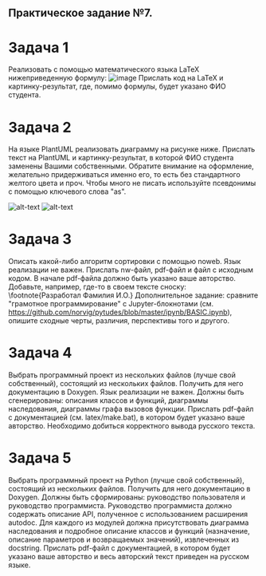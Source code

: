 ## Практическое задание №7.

# Задача 1
Реализовать с помощью математического языка LaTeX нижеприведенную формулу:
![image](https://github.com/user-attachments/assets/6ef2002f-24ee-412b-8edf-39576deb7c1b)
Прислать код на LaTeX и картинку-результат, где, помимо формулы, будет указано ФИО студента.

# Задача 2

На языке PlantUML реализовать диаграмму на рисунке ниже. Прислать текст на PlantUML и картинку-результат, в которой ФИО студента заменены Вашими собственными.
Обратите внимание на оформление, желательно придерживаться именно его, то есть без стандартного желтого цвета и проч. Чтобы много не писать используйте псевдонимы с помощью ключевого слова "as".

![alt-text](https://sun9-62.userapi.com/impg/b67nZHWbnVquLfEW4Sj9h6eg1XjiA6MBLoK0jw/_m580fOgGEY.jpg?size=483x493&quality=96&sign=d8ff93959123c577f4b124a38c944479&type=album)
![alt-text](https://sun9-67.userapi.com/impg/GZHhPD3EFMUL9SPS_LIt4UlgVHDzg-S12Tb6rg/7U_9UbGIShI.jpg?size=652x870&quality=96&sign=85ffd7fd38b0a88b95d77b8e3379e986&type=album)

# Задача 3

Описать какой-либо алгоритм сортировки с помощью noweb. Язык реализации не важен. Прислать nw-файл, pdf-файл и файл с исходным кодом. В начале pdf-файла должно быть указано ваше авторство. Добавьте, например, где-то в своем тексте сноску: \footnote{Разработал Фамилия И.О.}
Дополнительное задание: сравните "грамотное программирование" с Jupyter-блокнотами (см. https://github.com/norvig/pytudes/blob/master/ipynb/BASIC.ipynb), опишите сходные черты, различия, перспективы того и другого.

# Задача 4

Выбрать программный проект из нескольких файлов (лучше свой собственный), состоящий из нескольких файлов. Получить для него документацию в Doxygen. Язык реализации не важен. Должны быть сгенерированы: описания классов и функций, диаграммы наследования, диаграммы графа вызовов функции. Прислать pdf-файл с документацией (см. latex/make.bat), в котором будет указано ваше авторство. Необходимо добиться корректного вывода русского текста.
 
# Задача 5

Выбрать программный проект на Python (лучше свой собственный), состоящий из нескольких файлов. Получить для него документацию в Doxygen. Должны быть сформированы: руководство пользователя и руководство программиста. Руководство программиста должно содержать описание API, полученное с использованием расширения autodoc. Для каждого из модулей должна присутствовать диаграмма наследования и подробное описание классов и функций (назначение, описание параметров и возвращаемых значений), извлеченных из docstring. Прислать pdf-файл с документацией, в котором будет указано ваше авторство и весь авторский текст приведен на русском языке.
